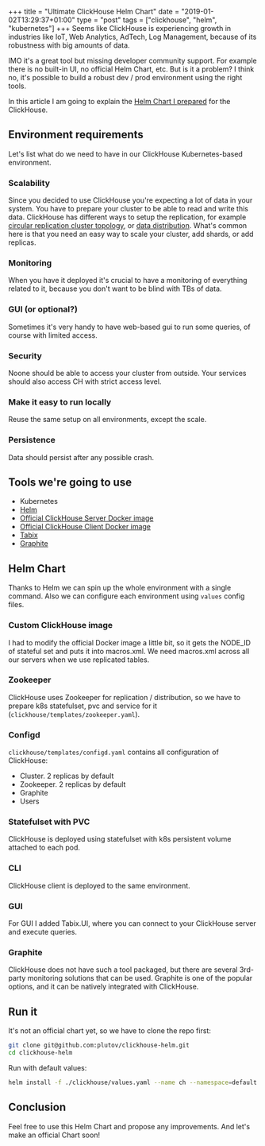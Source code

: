 +++
title = "Ultimate ClickHouse Helm Chart"
date = "2019-01-02T13:29:37+01:00"
type = "post"
tags = ["clickhouse", "helm", "kubernetes"]
+++
Seems like ClickHouse is experiencing growth in industries like IoT, Web Analytics, AdTech, Log Management, because of its robustness with big amounts of data.

IMO it's a great tool but missing developer community support. For example there is no built-in UI, no official Helm Chart, etc. But is it a problem? I think no, it's possible to build a robust dev / prod environment using the right tools.

In this article I am going to explain the [Helm Chart I prepared](https://github.com/plutov/clickhouse-helm) for the ClickHouse.

## Environment requirements

Let's list what do we need to have in our ClickHouse Kubernetes-based environment.

### Scalability

Since you decided to use ClickHouse you're expecting a lot of data in your system. You have to prepare your cluster to be able to read and write this data. ClickHouse has different ways to setup the replication, for example [circular replication cluster topology](https://www.altinity.com/blog/2018/5/10/circular-replication-cluster-topology-in-clickhouse), or [data distribution](https://www.altinity.com/blog/2017/6/5/clickhouse-data-distribution). What's common here is that you need an easy way to scale your cluster, add shards, or add replicas.

### Monitoring

When you have it deployed it's crucial to have a monitoring of everything related to it, because you don't want to be blind with TBs of data.

### GUI (or optional?)

Sometimes it's very handy to have web-based gui to run some queries, of course with limited access.

### Security

Noone should be able to access your cluster from outside. Your services should also access CH with strict access level.

### Make it easy to run locally

Reuse the same setup on all environments, except the scale.

### Persistence

Data should persist after any possible crash.

## Tools we're going to use

- Kubernetes
- [Helm](https://helm.sh/)
- [Official ClickHouse Server Docker image](https://hub.docker.com/r/yandex/clickhouse-server/)
- [Official ClickHouse Client Docker image](https://hub.docker.com/r/yandex/clickhouse-client/)
- [Tabix](https://tabix.io/)
- [Graphite](https://graphiteapp.org/)

## Helm Chart

Thanks to Helm we can spin up the whole environment with a single command. Also we can configure each environment using `values` config files.

### Custom ClickHouse image

I had to modify the official Docker image a little bit, so it gets the NODE_ID of stateful set and puts it into macros.xml. We need macros.xml across all our servers when we use replicated tables.

### Zookeeper

ClickHouse uses Zookeeper for replication / distribution, so we have to prepare k8s statefulset, pvc and service for it (`clickhouse/templates/zookeeper.yaml`).

### Configd

`clickhouse/templates/configd.yaml` contains all configuration of ClickHouse:

- Cluster. 2 replicas by default
- Zookeeper. 2 replicas by default
- Graphite
- Users

### Statefulset with PVC

ClickHouse is deployed using statefulset with k8s persistent volume attached to each pod.

### CLI

ClickHouse client is deployed to the same environment.

### GUI

For GUI I added Tabix.UI, where you can connect to your ClickHouse server and execute queries.

### Graphite

ClickHouse does not have such a tool packaged, but there are several 3rd-party monitoring solutions that can be used. Graphite is one of the popular options, and it can be natively integrated with ClickHouse.

## Run it

It's not an official chart yet, so we have to clone the repo first:

```bash
git clone git@github.com:plutov/clickhouse-helm.git
cd clickhouse-helm
```

Run with default values:

```bash
helm install -f ./clickhouse/values.yaml --name ch --namespace=default ./clickhouse
```

## Conclusion

Feel free to use this Helm Chart and propose any improvements. And let's make an official Chart soon!